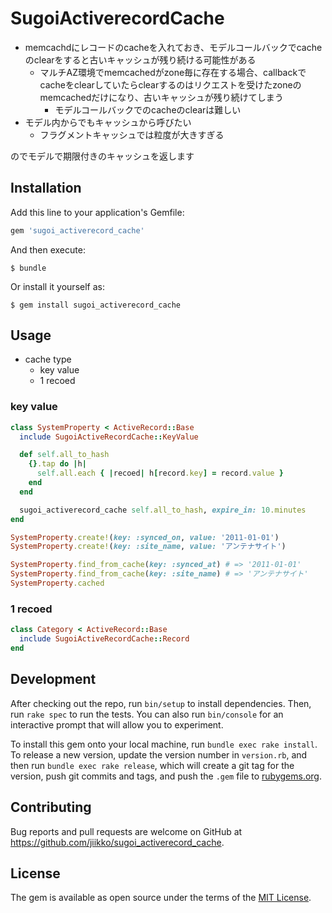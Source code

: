 # SugoiActiverecordCache
* memcachdにレコードのcacheを入れておき、モデルコールバックでcacheのclearをすると古いキャッシュが残り続ける可能性がある
  * マルチAZ環境でmemcachedがzone毎に存在する場合、callbackでcacheをclearしていたらclearするのはリクエストを受けたzoneのmemcachedだけになり、古いキャッシュが残り続けてしまう
    * モデルコールバックでのcacheのclearは難しい
* モデル内からでもキャッシュから呼びたい
  * フラグメントキャッシュでは粒度が大きすぎる

のでモデルで期限付きのキャッシュを返します

## Installation

Add this line to your application's Gemfile:

```ruby
gem 'sugoi_activerecord_cache'
```

And then execute:

    $ bundle

Or install it yourself as:

    $ gem install sugoi_activerecord_cache

## Usage
* cache type
  * key value
  * 1 recoed

### key value
```ruby
class SystemProperty < ActiveRecord::Base
  include SugoiActiveRecordCache::KeyValue

  def self.all_to_hash
    {}.tap do |h|
      self.all.each { |recoed| h[record.key] = record.value }
    end
  end

  sugoi_activerecord_cache self.all_to_hash, expire_in: 10.minutes
end

SystemProperty.create!(key: :synced_on, value: '2011-01-01')
SystemProperty.create!(key: :site_name, value: 'アンテナサイト')

SystemProperty.find_from_cache(key: :synced_at) # => '2011-01-01'
SystemProperty.find_from_cache(key: :site_name) # => 'アンテナサイト'
SystemProperty.cached
```

### 1 recoed
```ruby
class Category < ActiveRecord::Base
  include SugoiActiveRecordCache::Record
end
```

## Development

After checking out the repo, run `bin/setup` to install dependencies. Then, run `rake spec` to run the tests. You can also run `bin/console` for an interactive prompt that will allow you to experiment.

To install this gem onto your local machine, run `bundle exec rake install`. To release a new version, update the version number in `version.rb`, and then run `bundle exec rake release`, which will create a git tag for the version, push git commits and tags, and push the `.gem` file to [rubygems.org](https://rubygems.org).

## Contributing

Bug reports and pull requests are welcome on GitHub at https://github.com/jiikko/sugoi_activerecord_cache.


## License

The gem is available as open source under the terms of the [MIT License](http://opensource.org/licenses/MIT).
